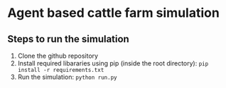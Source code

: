 # Agent based cattle farm simulation
## Steps to run the simulation
1. Clone the github repository
2. Install required libararies using pip (inside the root directory): `pip install -r requirements.txt`
3. Run the simulation: `python run.py`
